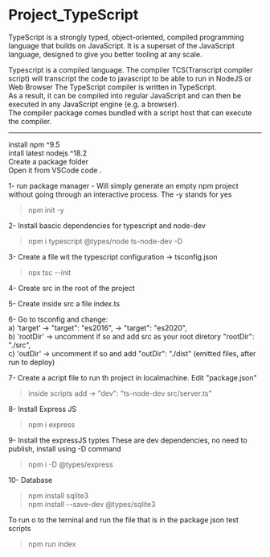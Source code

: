 # Project_TypeScript

TypeScript is a strongly typed, object-oriented, compiled programming language that builds on JavaScript. 
It is a superset of the JavaScript language, designed to give you better tooling at any scale.

Typescript is a compiled language. The compiler TCS(Transcript compiler script) will transcript the code to javascript to be able to run in NodeJS or Web Browser
The TypeScript compiler is written in TypeScript.<br>
As a result, it can be compiled into regular JavaScript and can then be executed in any JavaScript engine (e.g. a browser).<br> 
The compiler package comes bundled with a script host that can execute the compiler.

_____________________________________________________________________________________________________________________________________________________
install npm ^9.5 <br>
intall latest nodejs ^18.2 <br>
Create a package folder<br>
Open it from VSCode code . <br>

1- run package manager  - Will simply generate an empty npm project without going through an interactive process. The -y stands for yes
>npm init -y

2- Install bascic dependencies for typescript and node-dev
>npm i typescript @types/node ts-node-dev -D

3- Create a file wit the typescript configuration -> tsconfig.json
>npx tsc --init

4- Create src in the root of the project 

5- Create inside src a file index.ts

6- Go to tsconfig and change: <br>
a) 'target' -> "target": "es2016",   -> "target": "es2020",  <br>
b) 'rootDir' -> uncomment if so and add src as your root diretory "rootDir": "./src", <br>
c) 'outDir' -> uncomment if so and add  "outDir": "./dist" (emitted files, after run to deploy)<br>
	
7- Create a acript file to run th project in localmachine. Edit "package.json" 
  > inside scripts add -> "dev": "ts-node-dev src/server.ts"
  
8- Install Express JS
>npm i express

9- Install the expressJS typtes These are dev dependencies, no need to publish, install using -D command
>npm i -D @types/express

10- Database
>npm install sqlite3<br>
>npm install --save-dev @types/sqlite3

To run o to the terninal and run the file that is in the package json test scripts
> npm run index
